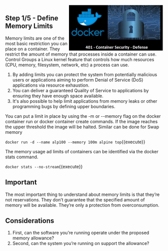 <img align="right" src="./assets/docker_defense_pic_v1.jpg" width="300">

## Step 1/5 - Define Memory Limits

Memory limits are one of the most basic restriction you can place on a container. They restrict the amount of memory that processes inside a container  can use. Control Groups a Linux kernel feature that controls how much resources (CPU, memory, filesystem, network, etc) a process can use.

1. By adding limits you can protect the system from potentially malicious users or applications aiming to perform Denial of Service (DoS) applications via resource exhaustion.
2. You can deliver a guaranteed Quality of Service to applications by ensuring they have enough space available.
3. It's also possible to help limit applications from memory leaks or other programming bugs by defining upper boundaries.

You can put a limit in place by using the -m or --memory flag on the docker container run or docker container create commands. If the image reaches the upper threshold the image will be halted. Similar can be done for Swap memory

`docker run -d --name alp100 --memory 100m alpine top`{{execute}}

The memory usage ad limits of containers can be identified via the docker stats command.

`docker stats --no-stream`{{execute}}


## Important
The most important thing to understand about memory limits is that they’re not reservations. They don’t guarantee that the specified amount of memory will be available. They’re only a protection from overconsumption.

## Considerations
1. First, can the software you’re running operate under the proposed memory allowance?
2. Second, can the system you’re running on support the allowance?
